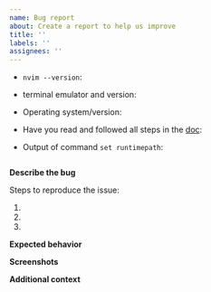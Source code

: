 ```yaml
---
name: Bug report
about: Create a report to help us improve
title: ''
labels: ''
assignees: ''
---
```


<!-- Before reporting: make sure that you have read the doc (https://github.com/jdhao/nvim-config/tree/master/docs) and searched existing issues. -->

- `nvim --version`:
- terminal emulator and version:
- Operating system/version:
- Have you read and followed all steps in the [doc](https://github.com/jdhao/nvim-config/tree/master/docs):
- Output of command `set runtimepath`:

  <!-- paste your runtimepath below --->
  ```

  ```

**Describe the bug**

<!-- A clear and concise description of what the bug is. -->

Steps to reproduce the issue:

1.
2.
3.

**Expected behavior**
<!-- A clear and concise description of what you expected to happen. -->

**Screenshots**
<!-- If applicable, add screenshots to help explain your problem. -->

**Additional context**

<!-- Add any other context about the problem here. -->
